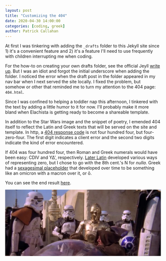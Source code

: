 ```yaml
---
layout: post
title: "Customizing the 404"
date: 2020-04-30 14:00:00
categories: [coding, greek]
author: Patrick Callahan
---
```


At first I was tinkering with adding the `_drafts` folder to this Jekyll site since 1) it's a convenient feature and 2) it's a feature I'll need to use frequently with children interrupting me when coding.

For the how-to on creating your own drafts folder, see the official Jeyll [write up](https://jekyllrb.com/docs/posts/#drafts). But I was an idiot and forgot the initial underscore when adding the folder. I noticed the error when the draft post in the folder appeared in my nav bar when I next served the site locally. I fixed the problem, but somehow or other that reminded me to turn my attention to the 404 page: `404.html`.

Since I was confined to helping a toddler nap this afternoon, I tinkered with the text by adding a little humor to it for now. I'll probably make it more bland when Elachista is getting ready to become a shareable template.

In addition to the Star Wars image and the snippet of poetry, I emended 404 itself to reflect the Latin and Greek texts that will be served on the site and template. In http, a [404 response code](https://en.wikipedia.org/wiki/HTTP_404) is not four hundred four, but four-zero-four. The first digit indicates a client error and the second two digits indicate the kind of error encountered.

If 404 was four hundred four, then Roman and Greek numerals would have been easy: CDIV and ΥΔ', respectively. [Later Latin](https://en.wikipedia.org/wiki/Roman_numerals#Zero) developed various ways of representing zero, but I chose to go with the 8th cent.'s N for <em>nulla</em>. Greek had a [sexagesimal placeholder](https://en.wikipedia.org/wiki/Greek_numerals#Zero) that developed over time to be something like an omicron with a macron over it, or ō.

You can see the end result [here](404.html).

![These aren't the droids you're looking for](/img/404_droids.jpeg)
